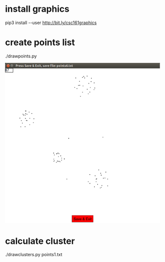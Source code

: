 # install graphics
pip3 install --user http://bit.ly/csc161graphics

# create points list
./drawpoints.py


![alt text](drawpoints6.png)

# calculate cluster
./drawclusters.py points1.txt



